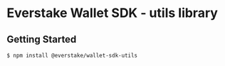 # Everstake Wallet SDK - utils library

## Getting Started
```sh
$ npm install @everstake/wallet-sdk-utils
```

